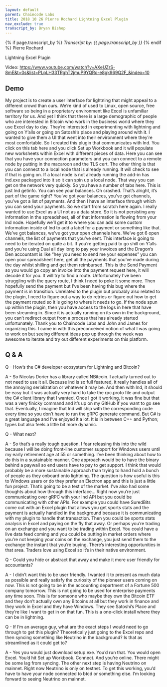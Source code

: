 ```yaml
---
layout: default
parent: Chaincode Labs
title: 2018 10 26 Pierre Rochard Lightning Excel Plugin
nav_exclude: true
transcript_by: Bryan Bishop
---
```


{% if page.transcript_by %} <i>Transcript by:
{{ page.transcript_by }}</i> {% endif %} Pierre Rochard

Lightning Excel Plugin

Video:
https://www.youtube.com/watch?v=AXeUZrS-8mE&t=0s&list=PLpLH33TRghT2jmuP9YQRo-e8gk969Q2F_&index=10

## Demo

My project is to create a user interface for lightning that might appeal
to a different crowd than ours. We’re kind of used to Linux, open
source, free software so being in a proprietary environment like Excel
is unfamiliar territory for us. And yet I think that there is a large
demographic of people who are interested in Bitcoin who work in the
business world where they use Excel day to day. They’re interested in
experimenting with lightning and going on Y’alls or going on Satoshi’s
place and playing around with it. I wanted to give them a UI that went
into their environment where they’re most comfortable. So I created this
plugin that communicates with lnd. You click on this tab here and you
click Set up Workbook and it will populate new worksheets within Excel
with different pieces of data. Here you can see that you have your
connection parameters and you can connect to a remote node by putting in
the macaroon and the TLS cert. The other thing is that you can connect
to a local node that is already running. It will check to see if that is
going on. If a local node is not already running the add-in has lnd.exe
packaged into it so it can spin up a local node. That way you can get on
the network very quickly. So you have a number of tabs here. This is
just lnd getinfo. You can see your balances. Oh crashed. That’s alright,
it’s part of the game right? You’ve got your balances, you’ve got
channels, you’ve got a list of payments. And then I have an interface
through which you can send your payments. So we start from scratch here
again. I really wanted to use Excel as a UI not as a data store. So it
is not persisting any information in the spreadsheet, all of that
information is flowing from your lnd node. Hopefully we’ll get it to
where you can add some custom information inside of lnd to add a label
for a payment or something like that. We’ve got balances, we’ve got your
open channels here. We’ve got 6 open channels, the list of payments that
you’ve sent. This interface is going to need to be iterated on quite a
bit. If you’re getting paid to go shill on Y’alls and you’re using Dual
all day long to pay your invoices and the Dragon’s Den accountant is
like “hey you need to send me your expenses” you can open your
spreadsheet here, get all the payments that you’ve made during the day
whilst shilling and get them reimbursed. This is the Send Payment so you
would go copy an invoice into the payment request here, it will decode
it for you. It will try to find a route. Unfortunately I’ve been
struggling with the query route, I think I need to poke it some more.
Then hopefully send the payment but I’ve been having this bug where the
payment is in transition. Unrelated to the plugin but probably also
related to the plugin, I need to figure out a way to do retries or
figure out how to get the payment routed so it is going to where it
needs to go. If the node spun up within the plugin, then you have access
to the logs in here that have been streaming in. Since it is actually
running on its own in the background, you can’t redirect output from a
process that has already started unfortunately. Thank you to Chaincode
Labs and John and James for organizing this. I came in with this
preconceived notion of what I was going to work on but seeing different
ideas pop up through the week was awesome to iterate and try out
different experiments on this platform.

## Q & A

Q - How’s the C# developer ecosystem for Lightning and Bitcoin?

A - So Nicolas Dorier has a library called NBitcoin. I actually turned
out to not need to use it all. Because lnd is so full featured, it
really handles all of the annoying serialization or whatever it may be.
And then with lnd, it should be easy but it was actually very hard to
take the rpc.proto file and output the C# client library that I wanted.
Once I got it working, it was fine but that was a very finicky command
and it’s up on my GitHub if you want to go see that. Eventually, I
imagine that lnd will ship with the corresponding code every time so you
don’t have to run the gRPC generate command. But C# is a great language
and I’ve enjoyed it a lot. It is in between C++ and Python; types but
also feels a little bit more dynamic.

Q - What next?

A - So that’s a really tough question. I fear releasing this into the
wild because I will be doing front-line customer support for Windows
users until my early retirement age at 55 or something. I’ve been
thinking about how to do this in a sustainable manner. One approach
would be to have the binary behind a paywall so end users have to pay to
get support. I think that would probably be a more sustainable approach
than trying to hand hold a bunch of people as they onboard onto
lightning. The question is how useful is this to Windows users or do
they prefer an Electron app and this is just a little fun project.
That’s going to be a test of the market. I’ve also had some thoughts
about how through this interface… Right now you’re just communicating
over gRPC with your lnd API but you could be communicating with other
APIs. For example you could have SuredBits come out with an Excel plugin
that allows you get sports stats and the payment is actually handled in
the background because it is communicating with my plugin to handle that
transaction. Then you could be sports stats analysis in Excel and paying
on the fly that away. Or perhaps you’re trading on an exchange and you
want to be trading within Excel. You could have a live data feed coming
and you could be putting in market orders where you’re not keeping your
coins on the exchange, you just send them to the exchange the instant
that you’re buying. There’s interesting opportunities in that area.
Traders love using Excel so it’s in their native environment.

Q - Could you hide or abstract that away and make it more user friendly
for accountants?

A - I didn’t want this to be user friendly. I wanted it to present as
much data as possible and really satisfy the curiosity of the pioneer
users coming on now. This is not going to be in the accounting
department of a Fortune 500 company tomorrow. This is not going to be
used for enterprise payments any time soon. This is for someone who
maybe they own the Bitcoin ETF and they don’t actually own any Bitcoins
at all but they work in finance and they work in Excel and they have
Windows. They see Satoshi’s Place and they’re like I want to get in on
that fun. This is a one-click install where they can be in lightning.

Q - If I’m an average guy, what are the exact steps I would need to go
through to get this plugin? Theoretically just going to the Excel repo
and then syncing something like Neutrino in the background? Is that as
streamlined as it could get to?

A - Yes you would just download setup.exe. You’d run that. You would
open Excel. You’d hit Set up Workbook. Connect. And you’re online. There
might be some lag from syncing. The other next step is having Neutrino
on mainnet. Right now Neutrino is only on testnet. To get this working,
you’d have to have your node connected to btcd or something else. I’m
looking forward to seeing Neutrino on mainnet.
